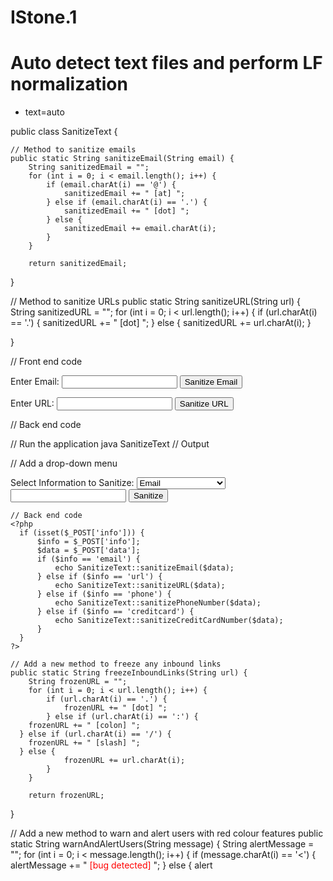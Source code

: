 # IStone.1

# Auto detect text files and perform LF normalization
* text=auto

public class SanitizeText {
    
    // Method to sanitize emails
    public static String sanitizeEmail(String email) {
        String sanitizedEmail = "";
        for (int i = 0; i < email.length(); i++) {
            if (email.charAt(i) == '@') {
                sanitizedEmail += " [at] ";
            } else if (email.charAt(i) == '.') {
                sanitizedEmail += " [dot] ";
            } else {
                sanitizedEmail += email.charAt(i);
            }
        }
 
        return sanitizedEmail;
  }
  
  // Method to sanitize URLs
  public static String sanitizeURL(String url) {
        String sanitizedURL = "";
        for (int i = 0; i < url.length(); i++) {
            if (url.charAt(i) == '.') {
                sanitizedURL += " [dot] ";
            } else {
                sanitizedURL += url.charAt(i);
            }
 
  }
  
  // Front end code
  <html>
  <head>
    <title>Sanitize Text</title>
  </head>
  <body>
    <form action="sanitize.php" method="post">
      Enter Email: <input type="text" name="email" />
      <input type="submit" value="Sanitize Email" />
    </form>
    <form action="sanitize.php" method="post">
      Enter URL: <input type="text" name="url" />
      <input type="submit" value="Sanitize URL" />
    </form>
  </body>
  </html>
  
  // Back end code 
  <?php
    if (isset($_POST['email'])) {
        $email = $_POST['email'];
        echo SanitizeText::sanitizeEmail($email);
    }
 
    if (isset($_POST['url'])) {
        $url = $_POST['url'];
        echo SanitizeText::sanitizeURL($url);
    }
  ?>
  
  // Run the application 
  java SanitizeText
 // Output 
   
   // Add a drop-down menu
   <form action="sanitize.php" method="post">
      Select Information to Sanitize: 
      <select name="info">
        <option value="email">Email</option>
        <option value="url">URL</option>
        <option value="phone">Phone Number</option>
        <option value="creditcard">Credit Card Number</option>
      </select>
      <input type="text" name="data" />
      <input type="submit" value="Sanitize" />
    </form>
    
    // Back end code 
    <?php
      if (isset($_POST['info'])) {
          $info = $_POST['info'];
          $data = $_POST['data'];
          if ($info == 'email') {
              echo SanitizeText::sanitizeEmail($data);
          } else if ($info == 'url') {
              echo SanitizeText::sanitizeURL($data);
          } else if ($info == 'phone') {
              echo SanitizeText::sanitizePhoneNumber($data);
          } else if ($info == 'creditcard') {
              echo SanitizeText::sanitizeCreditCardNumber($data);
          }
      }
    ?>
    
    // Add a new method to freeze any inbound links 
    public static String freezeInboundLinks(String url) {
        String frozenURL = "";
        for (int i = 0; i < url.length(); i++) {
            if (url.charAt(i) == '.') {
                frozenURL += " [dot] ";
            } else if (url.charAt(i) == ':') {
        frozenURL += " [colon] ";
      } else if (url.charAt(i) == '/') {
        frozenURL += " [slash] ";
      } else {
                frozenURL += url.charAt(i);
            }
        }
 
        return frozenURL;
  }
  
  // Add a new method to warn and alert users with red colour features
  public static String warnAndAlertUsers(String message) {
    String alertMessage = "";
    for (int i = 0; i < message.length(); i++) {
      if (message.charAt(i) == '<') {
        alertMessage += "<span style='color: red;'> [bug detected] </span>";
      } else {
        alert
